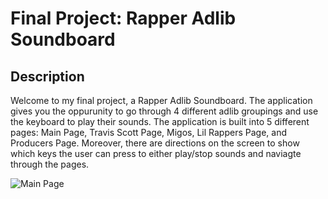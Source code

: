 # Final Project: Rapper Adlib Soundboard
## Description
Welcome to my final project, a Rapper Adlib Soundboard. 
The application gives you the oppurunity to go through 4 different adlib groupings and use the keyboard to play their sounds.
The application is built into 5 different pages: Main Page, Travis Scott Page, Migos, Lil Rappers Page, and Producers Page.
Moreover, there are directions on the screen to show which keys the user can press to either play/stop sounds and naviagte through the pages.


![Main Page]("Final_Project_Main_Page_Screenshot.jpg")
